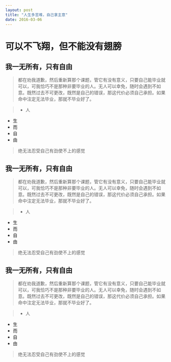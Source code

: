 ```yaml
---
layout: post
title: "人生多苦难，自己拿主意"
date: 2016-03-06
---
```


>
可以不飞翔，但不能没有翅膀
===

>
我一无所有，只有自由
---

>都在劝我道歉，然后重新算那个课题，管它有没有意义，只要自己能毕业就可以，可我恰巧不是那种非要毕业的人。无人可以幸免，随时会遇到不如意。既然过去不可更改，既然是自己的错误，那这代价必须自己承担。如果命中注定无法毕业，那就不毕业好了。

>- 人
- 生
- 而
- 自
- 由

>绝无法忍受自己有劲使不上的感觉

>
我一无所有，只有自由
---

>都在劝我道歉，然后重新算那个课题，管它有没有意义，只要自己能毕业就可以，可我恰巧不是那种非要毕业的人。无人可以幸免，随时会遇到不如意。既然过去不可更改，既然是自己的错误，那这代价必须自己承担。如果命中注定无法毕业，那就不毕业好了。

>- 人
- 生
- 而
- 自
- 由

>绝无法忍受自己有劲使不上的感觉

>
我一无所有，只有自由
---

>都在劝我道歉，然后重新算那个课题，管它有没有意义，只要自己能毕业就可以，可我恰巧不是那种非要毕业的人。无人可以幸免，随时会遇到不如意。既然过去不可更改，既然是自己的错误，那这代价必须自己承担。如果命中注定无法毕业，那就不毕业好了。

>- 人
- 生
- 而
- 自
- 由

>绝无法忍受自己有劲使不上的感觉

